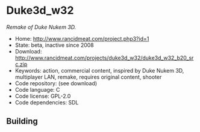 # Duke3d_w32

_Remake of Duke Nukem 3D._

- Home: http://www.rancidmeat.com/project.php3?id=1
- State: beta, inactive since 2008
- Download: http://www.rancidmeat.com/projects/duke3d_w32/duke3d_w32_b20_src.zip
- Keywords: action, commercial content, inspired by Duke Nukem 3D, multiplayer LAN, remake, requires original content, shooter
- Code repository: (see download)
- Code language: C
- Code license: GPL-2.0
- Code dependencies: SDL

## Building
